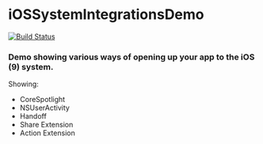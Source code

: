# iOSSystemIntegrationsDemo

[![Build Status](https://travis-ci.org/mvandervelden/iOSSystemIntegrationsDemo.svg?branch=develop)](https://travis-ci.org/mvandervelden/iOSSystemIntegrationsDemo)

### Demo showing various ways of opening up your app to the iOS (9) system.

Showing:

* CoreSpotlight
* NSUserActivity
* Handoff
* Share Extension
* Action Extension
